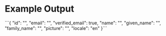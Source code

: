 <h1>Example Output</h1>
```{
  "id": "",
  "email": "",
  "verified_email": true,
  "name": "",
  "given_name": "",
  "family_name": "",
  "picture": "",
  "locale": "en"
}```
